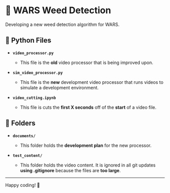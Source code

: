 # 🌿 WARS Weed Detection

Developing a new weed detection algorithm for WARS.

## 🐍 Python Files

- **`video_processor.py`**
  - This file is the **old** video processor that is being improved upon.

- **`sim_video_processor.py`**
  - This file is the **new** development video processor that runs videos to simulate a development environment.

- **`video_cutting.ipynb`**
  - This file is cuts the **first X seconds** off of the **start** of a video file. 

## 📁 Folders

- **`documents/`**
  - This folder holds the **development plan** for the new processor.

- **`test_content/`**
  - This folder holds the video content. It is ignored in all git updates **using .gitignore** because the files are **too large**.

---

Happy coding! 🚀